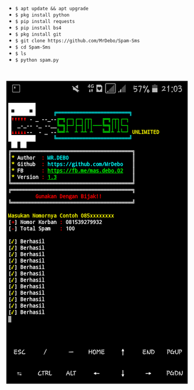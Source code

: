 <ul>
<li><code>$ apt update && apt upgrade</code></li>
<li><code>$ pkg install python</code></li>
<li><code>$ pip install requests</code></li>
<li><code>$ pip install bs4</code></li>
<li><code>$ pkg install git</code></li>
<li><code>$ git clone https://github.com/MrDebo/Spam-Sms</code></li>
<li><code>$ cd Spam-Sms</code></li>
<li><code>$ ls</code></li>
<li><code>$ python spam.py</code></li>
</ul>
<br />
<br />
<img src="https://github.com/MrDebo/Spam-Sms/blob/master/Spam.png"/>
